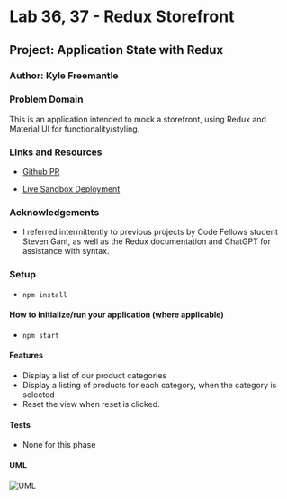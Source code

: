 # Lab 36, 37 - Redux Storefront

## Project: Application State with Redux

### Author: Kyle Freemantle

### Problem Domain  

This is an application intended to mock a storefront, using Redux and Material UI for functionality/styling.  

### Links and Resources

- [Github PR](https://github.com/kfreemantle/storefront/pull/1)

- [Live Sandbox Deployment](https://codesandbox.io/p/github/kfreemantle/storefront/main?layout=%257B%2522sidebarPanel%2522%253A%2522EXPLORER%2522%252C%2522rootPanelGroup%2522%253A%257B%2522direction%2522%253A%2522horizontal%2522%252C%2522type%2522%253A%2522PANEL_GROUP%2522%252C%2522id%2522%253A%2522ROOT_LAYOUT%2522%252C%2522panels%2522%253A%255B%257B%2522type%2522%253A%2522PANEL_GROUP%2522%252C%2522direction%2522%253A%2522vertical%2522%252C%2522id%2522%253A%2522EDITOR%2522%252C%2522panels%2522%253A%255B%257B%2522type%2522%253A%2522PANEL%2522%252C%2522panelType%2522%253A%2522TABS%2522%252C%2522id%2522%253A%2522clhzkdyb2000a2v6kv5oxpo21%2522%257D%255D%252C%2522sizes%2522%253A%255B100%255D%257D%252C%257B%2522type%2522%253A%2522PANEL_GROUP%2522%252C%2522direction%2522%253A%2522vertical%2522%252C%2522id%2522%253A%2522DEVTOOLS%2522%252C%2522panels%2522%253A%255B%257B%2522type%2522%253A%2522PANEL%2522%252C%2522panelType%2522%253A%2522TABS%2522%252C%2522id%2522%253A%2522clhzkdyb2000c2v6ko85nknl1%2522%257D%255D%252C%2522sizes%2522%253A%255B100%255D%257D%255D%252C%2522sizes%2522%253A%255B50%252C50%255D%257D%252C%2522tabbedPanels%2522%253A%257B%2522clhzkdyb2000a2v6kv5oxpo21%2522%253A%257B%2522tabs%2522%253A%255B%257B%2522id%2522%253A%2522clhzkdyb200092v6k2edquh62%2522%252C%2522mode%2522%253A%2522permanent%2522%252C%2522type%2522%253A%2522FILE%2522%252C%2522filepath%2522%253A%2522%252FREADME.md%2522%257D%255D%252C%2522id%2522%253A%2522clhzkdyb2000a2v6kv5oxpo21%2522%252C%2522activeTabId%2522%253A%2522clhzkdyb200092v6k2edquh62%2522%257D%252C%2522clhzkdyb2000c2v6ko85nknl1%2522%253A%257B%2522id%2522%253A%2522clhzkdyb2000c2v6ko85nknl1%2522%252C%2522activeTabId%2522%253A%2522clhzkepey00c22v6kjadi12ek%2522%252C%2522tabs%2522%253A%255B%257B%2522type%2522%253A%2522TASK_LOG%2522%252C%2522taskId%2522%253A%2522start%2522%252C%2522id%2522%253A%2522clhzkemvz00792v6kli1tx8la%2522%252C%2522mode%2522%253A%2522permanent%2522%257D%252C%257B%2522type%2522%253A%2522TASK_PORT%2522%252C%2522taskId%2522%253A%2522start%2522%252C%2522port%2522%253A3000%252C%2522id%2522%253A%2522clhzkepey00c22v6kjadi12ek%2522%252C%2522mode%2522%253A%2522permanent%2522%252C%2522path%2522%253A%2522%252F%2522%257D%255D%257D%257D%252C%2522showDevtools%2522%253Atrue%252C%2522showSidebar%2522%253Atrue%252C%2522sidebarPanelSize%2522%253A15%257D&workspaceId=216fda8a-8d62-444f-a078-a65ad2d4f213)

### Acknowledgements

- I referred intermittently to previous projects by Code Fellows student Steven Gant, as well as the Redux documentation and ChatGPT for assistance with syntax.

### Setup

- `npm install`

#### How to initialize/run your application (where applicable)

- `npm start`

#### Features

- Display a list of our product categories
- Display a listing of products for each category, when the category is selected
- Reset the view when reset is clicked.

#### Tests

- None for this phase


#### UML

![UML]('./public/lab36UML.png')
